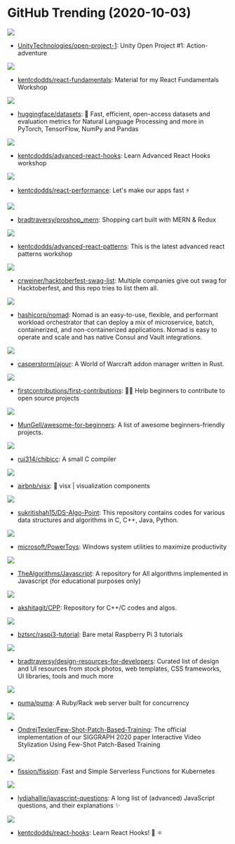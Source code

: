 # GitHub Trending (2020-10-03)

![](https://img.shields.io/badge/C%23-New%20201-green?style=flat-square&logo=appveyor)
- [UnityTechnologies/open-project-1](https://github.com/UnityTechnologies/open-project-1): Unity Open Project #1: Action-adventure

![](https://img.shields.io/badge/JavaScript-New%20173-green?style=flat-square&logo=appveyor)
- [kentcdodds/react-fundamentals](https://github.com/kentcdodds/react-fundamentals): Material for my React Fundamentals Workshop

![](https://img.shields.io/badge/Python-New%20178-green?style=flat-square&logo=appveyor)
- [huggingface/datasets](https://github.com/huggingface/datasets): 🤗 Fast, efficient, open-access datasets and evaluation metrics for Natural Language Processing and more in PyTorch, TensorFlow, NumPy and Pandas

![](https://img.shields.io/badge/JavaScript-New%20139-green?style=flat-square&logo=appveyor)
- [kentcdodds/advanced-react-hooks](https://github.com/kentcdodds/advanced-react-hooks): Learn Advanced React Hooks workshop

![](https://img.shields.io/badge/JavaScript-New%20153-green?style=flat-square&logo=appveyor)
- [kentcdodds/react-performance](https://github.com/kentcdodds/react-performance): Let's make our apps fast ⚡

![](https://img.shields.io/badge/JavaScript-New%2084-green?style=flat-square&logo=appveyor)
- [bradtraversy/proshop_mern](https://github.com/bradtraversy/proshop_mern): Shopping cart built with MERN & Redux

![](https://img.shields.io/badge/JavaScript-New%20164-green?style=flat-square&logo=appveyor)
- [kentcdodds/advanced-react-patterns](https://github.com/kentcdodds/advanced-react-patterns): This is the latest advanced react patterns workshop

![](https://img.shields.io/badge/Ruby-New%2077-green?style=flat-square&logo=appveyor)
- [crweiner/hacktoberfest-swag-list](https://github.com/crweiner/hacktoberfest-swag-list): Multiple companies give out swag for Hacktoberfest, and this repo tries to list them all.

![](https://img.shields.io/badge/Go-New%2076-green?style=flat-square&logo=appveyor)
- [hashicorp/nomad](https://github.com/hashicorp/nomad): Nomad is an easy-to-use, flexible, and performant workload orchestrator that can deploy a mix of microservice, batch, containerized, and non-containerized applications. Nomad is easy to operate and scale and has native Consul and Vault integrations.

![](https://img.shields.io/badge/Rust-New%2042-green?style=flat-square&logo=appveyor)
- [casperstorm/ajour](https://github.com/casperstorm/ajour): A World of Warcraft addon manager written in Rust.

![](https://img.shields.io/badge/none-New%20179-green?style=flat-square&logo=appveyor)
- [firstcontributions/first-contributions](https://github.com/firstcontributions/first-contributions): 🚀✨ Help beginners to contribute to open source projects

![](https://img.shields.io/badge/none-New%20105-green?style=flat-square&logo=appveyor)
- [MunGell/awesome-for-beginners](https://github.com/MunGell/awesome-for-beginners): A list of awesome beginners-friendly projects.

![](https://img.shields.io/badge/C-New%20149-green?style=flat-square&logo=appveyor)
- [rui314/chibicc](https://github.com/rui314/chibicc): A small C compiler

![](https://img.shields.io/badge/TypeScript-New%20399-green?style=flat-square&logo=appveyor)
- [airbnb/visx](https://github.com/airbnb/visx): 🐯 visx | visualization components

![](https://img.shields.io/badge/Java-New%2080-green?style=flat-square&logo=appveyor)
- [sukritishah15/DS-Algo-Point](https://github.com/sukritishah15/DS-Algo-Point): This repository contains codes for various data structures and algorithms in C, C++, Java, Python.

![](https://img.shields.io/badge/C%2B%2B-New%20205-green?style=flat-square&logo=appveyor)
- [microsoft/PowerToys](https://github.com/microsoft/PowerToys): Windows system utilities to maximize productivity

![](https://img.shields.io/badge/JavaScript-New%20142-green?style=flat-square&logo=appveyor)
- [TheAlgorithms/Javascript](https://github.com/TheAlgorithms/Javascript): A repository for All algorithms implemented in Javascript (for educational purposes only)

![](https://img.shields.io/badge/C%2B%2B-New%2057-green?style=flat-square&logo=appveyor)
- [akshitagit/CPP](https://github.com/akshitagit/CPP): Repository for C++/C codes and algos.

![](https://img.shields.io/badge/C-New%20189-green?style=flat-square&logo=appveyor)
- [bztsrc/raspi3-tutorial](https://github.com/bztsrc/raspi3-tutorial): Bare metal Raspberry Pi 3 tutorials

![](https://img.shields.io/badge/none-New%20104-green?style=flat-square&logo=appveyor)
- [bradtraversy/design-resources-for-developers](https://github.com/bradtraversy/design-resources-for-developers): Curated list of design and UI resources from stock photos, web templates, CSS frameworks, UI libraries, tools and much more

![](https://img.shields.io/badge/Ruby-New%2054-green?style=flat-square&logo=appveyor)
- [puma/puma](https://github.com/puma/puma): A Ruby/Rack web server built for concurrency

![](https://img.shields.io/badge/Python-New%2040-green?style=flat-square&logo=appveyor)
- [OndrejTexler/Few-Shot-Patch-Based-Training](https://github.com/OndrejTexler/Few-Shot-Patch-Based-Training): The official implementation of our SIGGRAPH 2020 paper Interactive Video Stylization Using Few-Shot Patch-Based Training

![](https://img.shields.io/badge/Go-New%20183-green?style=flat-square&logo=appveyor)
- [fission/fission](https://github.com/fission/fission): Fast and Simple Serverless Functions for Kubernetes

![](https://img.shields.io/badge/none-New%20134-green?style=flat-square&logo=appveyor)
- [lydiahallie/javascript-questions](https://github.com/lydiahallie/javascript-questions): A long list of (advanced) JavaScript questions, and their explanations ✨

![](https://img.shields.io/badge/JavaScript-New%2066-green?style=flat-square&logo=appveyor)
- [kentcdodds/react-hooks](https://github.com/kentcdodds/react-hooks): Learn React Hooks! 🎣 ⚛

